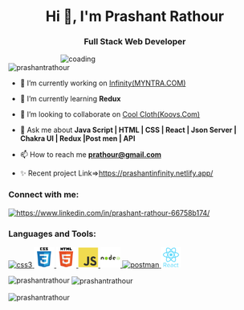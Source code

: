 <h1 align="center">Hi 👋, I'm Prashant Rathour</h1>
<h3 align="center">Full Stack Web Developer</h3>
<img align="right" alt="coading" width="400" src="https://th.bing.com/th/id/R.54e37d8074ebcde1d96c77d7b2a7f310?rik=fX3JSCseIbYcKA&pid=ImgRaw&r=0"/>
<p align="left"> <img src="https://komarev.com/ghpvc/?username=prashantrathour&label=Profile%20views&color=0e75b6&style=flat" alt="prashantrathour" /> </p>

- 🔭 I’m currently working on [Infinity(MYNTRA.COM)](https://github.com/Prashantrathour/premium-grade-140)

- 🌱 I’m currently learning **Redux**

- 👯 I’m looking to collaborate on [Cool Cloth(Koovs.Com)](https://github.com/MSaifKhan01/deeply-time-4287)

- 💬 Ask me about **Java Script | HTML | CSS | React | Json Server | Chakra UI | Redux |Post men | API**

- 📫 How to reach me **prathour@gmail.com**
- ✨ Recent project Link=>https://prashantinfinity.netlify.app/


<h3 align="left">Connect with me:</h3>
<p align="left">
<a href="https://linkedin.com/in/https://www.linkedin.com/in/prashant-rathour-66758b174/" target="blank"><img align="center" src="https://raw.githubusercontent.com/rahuldkjain/github-profile-readme-generator/master/src/images/icons/Social/linked-in-alt.svg" alt="https://www.linkedin.com/in/prashant-rathour-66758b174/" height="30" width="40" /></a>
</p>

<h3 align="left">Languages and Tools:</h3>
<p align="left"> <a href="https://www.w3schools.com/css/" target="_blank" rel="noreferrer"> <img src="https://th.bing.com/th/id/OIP.o1Sc0dD-kDO8KEiVKpTY0QAAAA?w=225&h=180&c=7&r=0&o=5&pid=1.7" alt="css3" width="40" height="40"/> <img src="https://raw.githubusercontent.com/devicons/devicon/master/icons/css3/css3-original-wordmark.svg" alt="css3" width="40" height="40"/> </a> <a href="https://www.w3.org/html/" target="_blank" rel="noreferrer"> <img src="https://raw.githubusercontent.com/devicons/devicon/master/icons/html5/html5-original-wordmark.svg" alt="html5" width="40" height="40"/> </a> <a href="https://developer.mozilla.org/en-US/docs/Web/JavaScript" target="_blank" rel="noreferrer"> <img src="https://raw.githubusercontent.com/devicons/devicon/master/icons/javascript/javascript-original.svg" alt="javascript" width="40" height="40"/> </a> <a href="https://nodejs.org" target="_blank" rel="noreferrer"> <img src="https://raw.githubusercontent.com/devicons/devicon/master/icons/nodejs/nodejs-original-wordmark.svg" alt="nodejs" width="40" height="40"/> </a> <a href="https://postman.com" target="_blank" rel="noreferrer"> <img src="https://www.vectorlogo.zone/logos/getpostman/getpostman-icon.svg" alt="postman" width="40" height="40"/> </a> <a href="https://reactjs.org/" target="_blank" rel="noreferrer"> <img src="https://raw.githubusercontent.com/devicons/devicon/master/icons/react/react-original-wordmark.svg" alt="react" width="40" height="40"/> </a> </p>

<p><img align="left" src="https://github-readme-stats.vercel.app/api/top-langs?username=prashantrathour&show_icons=true&locale=en&layout=compact" alt="prashantrathour" /></p>

<p>&nbsp;<img align="center" src="https://github-readme-stats.vercel.app/api?username=prashantrathour&show_icons=true&locale=en" alt="prashantrathour" /></p>

<p><img align="center" src="https://github-readme-streak-stats.herokuapp.com/?user=prashantrathour&" alt="prashantrathour" /></p>
